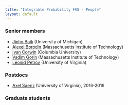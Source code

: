```yaml
---
title: "Integrable Probability FRG - People"
layout: default
---
```


<h3>Senior members</h3>

- [Jinho Baik][jb] (University of Michigan)
- [Alexei Borodin][ab] (Massachusetts Institute of Technology)
- [Ivan Corwin][ic] (Columbia University)
- [Vadim Gorin][vg] (Massachusetts Institute of Technology)
- [Leonid Petrov][lp] (University of Virginia)


<h3>Postdocs</h3>

- [Axel Saenz][axel] (University of Virginia), 2016-2019


<h3>Graduate students</h3>



[jb]: http://www.math.lsa.umich.edu/~baik/Welcome.html
[ic]: http://www.math.columbia.edu/~corwin/
[vg]: http://www.mccme.ru/~vadicgor/
[ab]: http://math.mit.edu/people/profile.php?pid=1222
[lp]: http://faculty.virginia.edu/petrov/
[axel]: http://faculty.virginia.edu/saenz/
